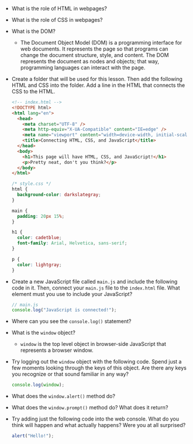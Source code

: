 - What is the role of HTML in webpages?

- What is the role of CSS in webpages?

- What is the DOM?
  - The Document Object Model (DOM) is a programming interface for web documents. It represents the page so that programs can change the document structure, style, and content. The DOM represents the document as nodes and objects; that way, programming languages can interact with the page.

- Create a folder that will be used for this lesson. Then add the following HTML and CSS into the folder. Add a line in the HTML that connects the CSS to the HTML.

  ```html
  <!-- index.html -->
  <!DOCTYPE html>
  <html lang="en">
    <head>
      <meta charset="UTF-8" />
      <meta http-equiv="X-UA-Compatible" content="IE=edge" />
      <meta name="viewport" content="width=device-width, initial-scale=1.0" />
      <title>Connecting HTML, CSS, and JavaScript</title>
    </head>
    <body>
      <h1>This page will have HTML, CSS, and JavaScript!</h1>
      <p>Pretty neat, don't you think?</p>
    </body>
  </html>
  ```

  ```css
  /* style.css */
  html {
    background-color: darkslategray;
  }

  main {
    padding: 20px 15%;
  }

  h1 {
    color: cadetblue;
    font-family: Arial, Helvetica, sans-serif;
  }

  p {
    color: lightgray;
  }
  ```

- Create a new JavaScript file called `main.js` and include the following code in it. Then, connect your `main.js` file to the `index.html` file. What element must you use to include your JavaScript?

  ```js
  // main.js
  console.log("JavaScript is connected!");
  ```

- Where can you see the `console.log()` statement?

- What is the `window` object?
    - `window` is the top level object in browser-side JavaScript that represents a browser window.

- Try logging out the `window` object with the following code. Spend just a few moments looking through the keys of this object. Are there any keys you recognize or that sound familiar in any way?

  ```js
  console.log(window);
  ```

- What does the `window.alert()` method do?

- What does the `window.prompt()` method do? What does it return?

- Try adding just the following code into the web console. What do you think will happen and what actually happens? Were you at all surprised?

  ```js
  alert("Hello!");
  ```
